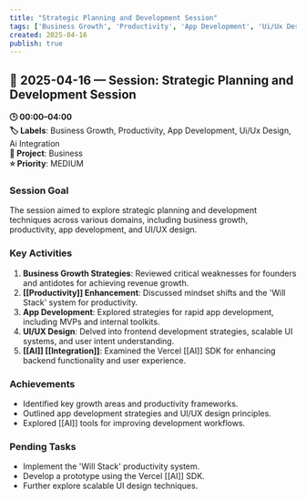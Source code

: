 ```yaml
---
title: "Strategic Planning and Development Session"
tags: ['Business Growth', 'Productivity', 'App Development', 'Ui/Ux Design', 'Ai Integration']
created: 2025-04-16
publish: true
---
```


## 📅 2025-04-16 — Session: Strategic Planning and Development Session

**🕒 00:00–04:00**  
**🏷️ Labels**: Business Growth, Productivity, App Development, Ui/Ux Design, Ai Integration  
**📂 Project**: Business  
**⭐ Priority**: MEDIUM  


### Session Goal
The session aimed to explore strategic planning and development techniques across various domains, including business growth, productivity, app development, and UI/UX design.

### Key Activities
1. **Business Growth Strategies**: Reviewed critical weaknesses for founders and antidotes for achieving revenue growth.
2. **[[Productivity]] Enhancement**: Discussed mindset shifts and the 'Will Stack' system for productivity.
3. **App Development**: Explored strategies for rapid app development, including MVPs and internal toolkits.
4. **UI/UX Design**: Delved into frontend development strategies, scalable UI systems, and user intent understanding.
5. **[[AI]] [[Integration]]**: Examined the Vercel [[AI]] SDK for enhancing backend functionality and user experience.

### Achievements
- Identified key growth areas and productivity frameworks.
- Outlined app development strategies and UI/UX design principles.
- Explored [[AI]] tools for improving development workflows.

### Pending Tasks
- Implement the 'Will Stack' productivity system.
- Develop a prototype using the Vercel [[AI]] SDK.
- Further explore scalable UI design techniques.
